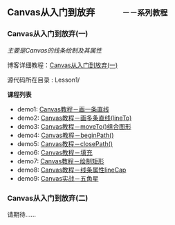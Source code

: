 ## Canvas从入门到放弃　　　<small>－－系列教程</small>

### Canvas从入门到放弃(一)
*主要是Canvas的线条绘制及其属性*

博客详细教程：[Canvas从入门到放弃(一)]()

源代码所在目录 : Lesson1/

**课程列表**

* demo1: [Canvas教程－画一条直线](https://github.com/AmberYLopez-demos/Canvas-Lessons/blob/master/Lesson1/demo1.html)
* demo2: [Canvas教程－画多条直线(lineTo)](https://github.com/AmberYLopez-demos/Canvas-Lessons/blob/master/Lesson1/demo2.html)
* demo3: [Canvas教程－moveTo()组合图形](https://github.com/AmberYLopez-demos/Canvas-Lessons/blob/master/Lesson1/demo3.html)
* demo4: [Canvas教程－beginPath()](https://github.com/AmberYLopez-demos/Canvas-Lessons/blob/master/Lesson1/demo4.html)
* demo5: [Canvas教程－closePath()](https://github.com/AmberYLopez-demos/Canvas-Lessons/blob/master/Lesson1/demo5.html)
* demo6: [Canvas教程－填充](https://github.com/AmberYLopez-demos/Canvas-Lessons/blob/master/Lesson1/demo6.html)
* demo7: [Canvas教程－绘制矩形](https://github.com/AmberYLopez-demos/Canvas-Lessons/blob/master/Lesson1/demo7.html)
* demo8: [Canvas教程－线条属性lineCap](https://github.com/AmberYLopez-demos/Canvas-Lessons/blob/master/Lesson1/demo8.html)
* demo9: [Canvas实战－五角星](https://github.com/AmberYLopez-demos/Canvas-Lessons/blob/master/Lesson1/demo9.html)


### Canvas从入门到放弃(二)
请期待......